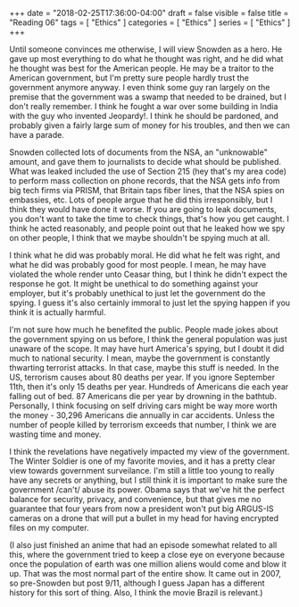 +++
date = "2018-02-25T17:36:00-04:00"
draft = false
visible = false
title = "Reading 06"
tags = [ "Ethics" ]
categories = [ "Ethics" ]
series = [ "Ethics" ]
+++

Until someone convinces me otherwise, I will view Snowden as a hero.
He gave up most everything to do what he thought was right, and he
did what he thought was best for the American people. He may be
a traitor to the American government, but I'm pretty sure people
hardly trust the government anymore anyway. I even think some guy
ran largely on the premise that the government was a swamp that needed
to be drained, but I don't really remember. I think he fought
a war over some building in India with the guy who invented Jeopardy!.
I think he should be pardoned, and probably given a fairly large
sum of money for his troubles, and then we can have a parade.

Snowden collected lots of documents from the NSA, an "unknowable" amount,
and gave them to journalists to decide what should be published. What
was leaked included the use of Section 215 (hey that's my area code) 
to perform mass collection on phone records, that the NSA gets info from
big tech firms via PRISM, that Britain taps fiber lines, that the NSA
spies on embassies, etc. Lots of people argue that he did this
irresponsibly, but I think they would have done it worse. If you
are going to leak documents, you don't want to take the time to
check things, that's how you get caught. I think he acted reasonably,
and people point out that he leaked how we spy on other people, I think
that we maybe shouldn't be spying much at all.

I think what he did was probably moral. He did what he felt was right,
and what he did was probably good for most people. I mean, he may
have violated the whole render unto Ceasar thing, but I think he didn't
expect the response he got. It might be unethical to do something
against your employer, but it's probably unethical to just let
the government do the spying. I guess it's also certainly immoral to
just let the spying happen if you think it is actually harmful.

I'm not sure how much he benefited the public. People made jokes about
the government spying on us before, I think the general population was
just unaware of the scope. It may have hurt America's spying, but I
doubt it did much to national security. I mean, maybe the government
is constantly thwarting terrorist attacks. In that case, maybe this 
stuff is needed. In the US, terrorism causes about 80 deaths per year.
If you ignore September 11th, then it's only 15 deaths per year. Hundreds
of Americans die each year falling out of bed. 87 Americans die per
year by drowning in the bathtub. Personally, I think focusing on self
driving cars might be way more worth the money - 30,296 Americans die
annually in car accidents. Unless the number of people killed by
terrorism exceeds that number, I think we are wasting time and money.

I think the revelations have negatively impacted my view of the government.
The Winter Soldier is one of my favorite movies, and it has a pretty clear
view towards government surveilance. I'm still a little too young to
really have any secrets or anything, but I still think it is important
to make sure the government /can't/ abuse its power. Obama says that
we've hit the perfect balance for security, privacy, and convenience, but
that gives me no guarantee that four years from now a president won't
put big ARGUS-IS cameras on a drone that will put a bullet in my head
for having encrypted files on my computer.

(I also just finished an anime that had an episode somewhat related to
all this, where the government tried to keep a close eye on everyone
because once the population of earth was one million aliens would come
and blow it up. That was the most normal part of the entire show. It
came out in 2007, so pre-Snowden but post 9/11, although I guess Japan
has a different history for this sort of thing. Also, I think the
movie Brazil is relevant.)
